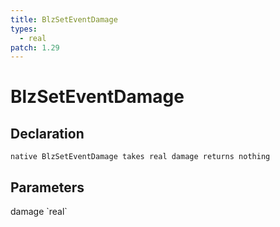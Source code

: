 ```yaml
---
title: BlzSetEventDamage
types:
  - real
patch: 1.29
---
```


# BlzSetEventDamage

## Declaration

```
native BlzSetEventDamage takes real damage returns nothing
```

## Parameters
<dl>
  <dt>damage `real`</dt>
  <dd></dd>
</dl>